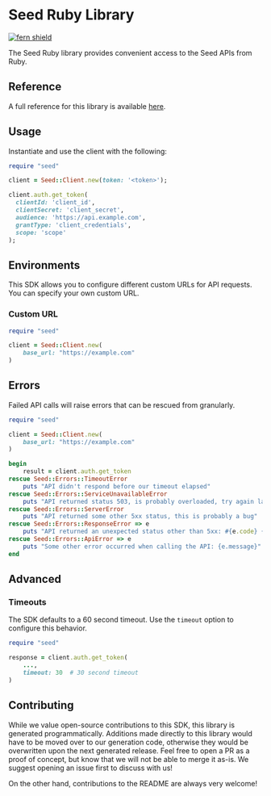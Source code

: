# Seed Ruby Library

[![fern shield](https://img.shields.io/badge/%F0%9F%8C%BF-Built%20with%20Fern-brightgreen)](https://buildwithfern.com?utm_source=github&utm_medium=github&utm_campaign=readme&utm_source=Seed%2FRuby)

The Seed Ruby library provides convenient access to the Seed APIs from Ruby.

## Reference

A full reference for this library is available [here](./reference.md).

## Usage

Instantiate and use the client with the following:

```ruby
require "seed"

client = Seed::Client.new(token: '<token>');

client.auth.get_token(
  clientId: 'client_id',
  clientSecret: 'client_secret',
  audience: 'https://api.example.com',
  grantType: 'client_credentials',
  scope: 'scope'
);
```

## Environments

This SDK allows you to configure different custom URLs for API requests. You can specify your own custom URL.

### Custom URL
```ruby
require "seed"

client = Seed::Client.new(
    base_url: "https://example.com"
)
```

## Errors

Failed API calls will raise errors that can be rescued from granularly.

```ruby
require "seed"

client = Seed::Client.new(
    base_url: "https://example.com"
)

begin
    result = client.auth.get_token
rescue Seed::Errors::TimeoutError
    puts "API didn't respond before our timeout elapsed"
rescue Seed::Errors::ServiceUnavailableError
    puts "API returned status 503, is probably overloaded, try again later"
rescue Seed::Errors::ServerError
    puts "API returned some other 5xx status, this is probably a bug"
rescue Seed::Errors::ResponseError => e
    puts "API returned an unexpected status other than 5xx: #{e.code} {e.message}"
rescue Seed::Errors::ApiError => e
    puts "Some other error occurred when calling the API: {e.message}"
end
```

## Advanced

### Timeouts

The SDK defaults to a 60 second timeout. Use the `timeout` option to configure this behavior.

```ruby
require "seed"

response = client.auth.get_token(
    ...,
    timeout: 30  # 30 second timeout
)
```

## Contributing

While we value open-source contributions to this SDK, this library is generated programmatically.
Additions made directly to this library would have to be moved over to our generation code,
otherwise they would be overwritten upon the next generated release. Feel free to open a PR as
a proof of concept, but know that we will not be able to merge it as-is. We suggest opening
an issue first to discuss with us!

On the other hand, contributions to the README are always very welcome!